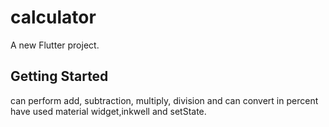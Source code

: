 # calculator

A new Flutter project.

## Getting Started

can perform add, subtraction, multiply, division and can convert in percent
have used material widget,inkwell and setState.
